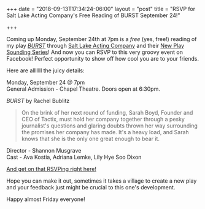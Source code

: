 +++
date = "2018-09-13T17:34:24-06:00"
layout = "post"
title = "RSVP for Salt Lake Acting Company's Free Reading of BURST September 24!"

+++

Coming up Monday, September 24th at 7pm is a *free* (yes, free!) reading of my play [*BURST*](https://newplayexchange.org/plays/138560/burst) through [Salt Lake Acting Company](https://www.saltlakeactingcompany.org/) and their [New Play Sounding Series](https://www.saltlakeactingcompany.org/new-play-development/new-play-sounding-series)! And now you can RSVP to this very groovy event on Facebook! Perfect opportunity to show off how cool you are to your friends.

Here are alllllll the juicy details:

Monday, September 24 @ 7pm  
General Admission - Chapel Theatre. Doors open at 6:30pm.

*BURST* by Rachel Bublitz
  
>On the brink of her next round of funding, Sarah Boyd, Founder and CEO of Tactix, must hold her company together through a pesky journalist's questions and glaring doubts thrown her way surrounding the promises her company has made. It's a heavy load, and Sarah knows that she is the only one great enough to bear it.

Director - Shannon Musgrave  
Cast - Ava Kostia, Adriana Lemke, Lily Hye Soo Dixon

[And get on that RSVPing right here!](https://www.facebook.com/events/2141915969380464/?active_tab=about)

Hope you can make it out, sometimes it takes a village to create a new play and your feedback just might be crucial to this one's development.

Happy almost Friday everyone!